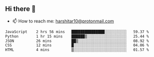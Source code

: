 ## Hi there 👋
- 📫 How to reach me: harshitar10@protonmail.com  
<!--START_SECTION:waka-->

```txt
JavaScript    2 hrs 56 mins   ███████████████░░░░░░░░░░   59.37 %
Python        1 hr 15 mins    ██████▒░░░░░░░░░░░░░░░░░░   25.44 %
JSON          26 mins         ██▒░░░░░░░░░░░░░░░░░░░░░░   08.92 %
CSS           12 mins         █░░░░░░░░░░░░░░░░░░░░░░░░   04.06 %
HTML          4 mins          ▒░░░░░░░░░░░░░░░░░░░░░░░░   01.57 %
```

<!--END_SECTION:waka-->

<!--
**hharshitarora/hharshitarora** is a ✨ _special_ ✨ repository because its `README.md` (this file) appears on your GitHub profile.

Here are some ideas to get you started:

- 🔭 I’m currently working on ...
- 🌱 I’m currently learning ...
- 👯 I’m looking to collaborate on ...
- 🤔 I’m looking for help with ...
- 💬 Ask me about ...
- 📫 How to reach me: ...
- 😄 Pronouns: ...
- ⚡ Fun fact: ...
-->
